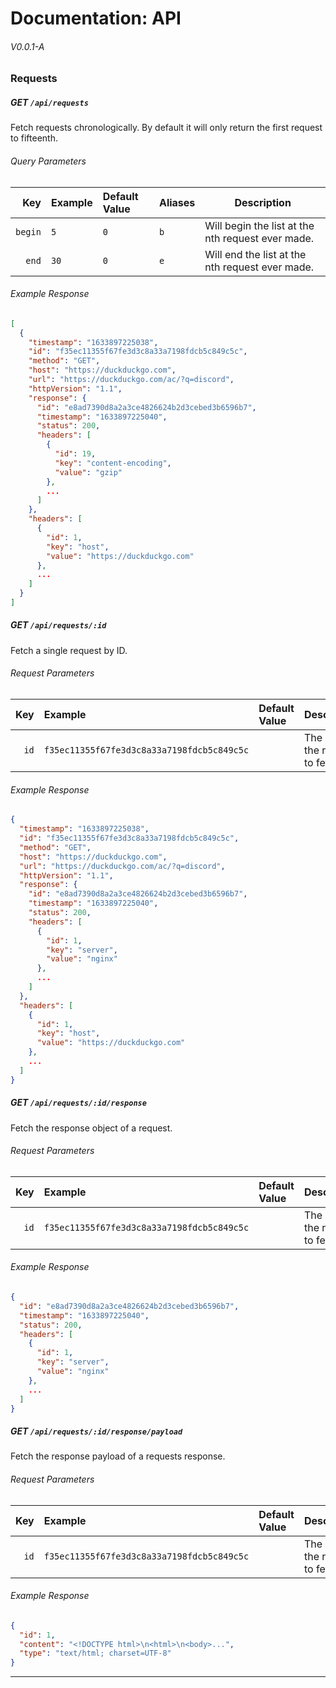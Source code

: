 # Documentation: API
###### V0.0.1-A

### Requests

##### GET ``/api/requests``

Fetch requests chronologically. By default it will only return the first request to fifteenth.

###### Query Parameters

|       Key | Example | Default Value | Aliases | Description                                       |
| --------: | :------ | :------------ | ------- | ------------------------------------------------- |
| ``begin`` | ``5``   | ``0``         | ``b``   | Will begin the list at the nth request ever made. |
|   ``end`` | ``30``  | ``0``         | ``e``   | Will end the list at the nth request ever made.   |

###### Example Response

```json
[
  {
    "timestamp": "1633897225038",
    "id": "f35ec11355f67fe3d3c8a33a7198fdcb5c849c5c",
    "method": "GET",
    "host": "https://duckduckgo.com",
    "url": "https://duckduckgo.com/ac/?q=discord",
    "httpVersion": "1.1",
    "response": {
      "id": "e8ad7390d8a2a3ce4826624b2d3cebed3b6596b7",
      "timestamp": "1633897225040",
      "status": 200,
      "headers": [
        {
          "id": 19,
          "key": "content-encoding",
          "value": "gzip"
        },
        ...
      ]
    },
    "headers": [
      {
        "id": 1,
        "key": "host",
        "value": "https://duckduckgo.com"
      },
      ...
    ]
  }
]
```

##### GET ``/api/requests/:id``

Fetch a single request by ID.

###### Request Parameters

|    Key | Example                                      | Default Value | Description                     |
| -----: | :------------------------------------------- | :------------ | ------------------------------- |
| ``id`` | ``f35ec11355f67fe3d3c8a33a7198fdcb5c849c5c`` |               | The ID of the request to fetch. |

###### Example Response

```json
{
  "timestamp": "1633897225038",
  "id": "f35ec11355f67fe3d3c8a33a7198fdcb5c849c5c",
  "method": "GET",
  "host": "https://duckduckgo.com",
  "url": "https://duckduckgo.com/ac/?q=discord",
  "httpVersion": "1.1",
  "response": {
    "id": "e8ad7390d8a2a3ce4826624b2d3cebed3b6596b7",
    "timestamp": "1633897225040",
    "status": 200,
    "headers": [
      {
        "id": 1,
        "key": "server",
        "value": "nginx"
      },
      ...
    ]
  },
  "headers": [
    {
      "id": 1,
      "key": "host",
      "value": "https://duckduckgo.com"
    },
    ...
  ]
}
```

##### GET ``/api/requests/:id/response``

Fetch the response object of a request.

###### Request Parameters

|    Key | Example                                      | Default Value | Description                     |
| -----: | :------------------------------------------- | :------------ | ------------------------------- |
| ``id`` | ``f35ec11355f67fe3d3c8a33a7198fdcb5c849c5c`` |               | The ID of the request to fetch. |

###### Example Response

```json
{
  "id": "e8ad7390d8a2a3ce4826624b2d3cebed3b6596b7",
  "timestamp": "1633897225040",
  "status": 200,
  "headers": [
    {
      "id": 1,
      "key": "server",
      "value": "nginx"
    },
    ...
  ]
}
```

##### GET ``/api/requests/:id/response/payload``

Fetch the response payload of a requests response.

###### Request Parameters

|    Key | Example                                      | Default Value | Description                     |
| -----: | :------------------------------------------- | :------------ | ------------------------------- |
| ``id`` | ``f35ec11355f67fe3d3c8a33a7198fdcb5c849c5c`` |               | The ID of the request to fetch. |

###### Example Response

```json
{
  "id": 1,
  "content": "<!DOCTYPE html>\n<html>\n<body>...",
  "type": "text/html; charset=UTF-8"
}
```

---
